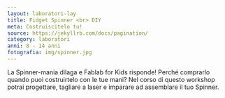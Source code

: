 ```yaml
---
layout: laboratori-lay
title: Fidget Spinner <br> DIY
meta: Costruiscitelo tu!
source: https://jekyllrb.com/docs/pagination/
category: laboratori
anni: 8 - 14 anni
fotografia: img/spinner.jpg
---
```

La Spinner-mania dilaga e Fablab for Kids risponde!
Perché comprarlo quando puoi costruirtelo con le tue mani? Nel corso di questo workshop potrai progettare, tagliare a laser e imparare ad assemblare il tuo Spinner.
